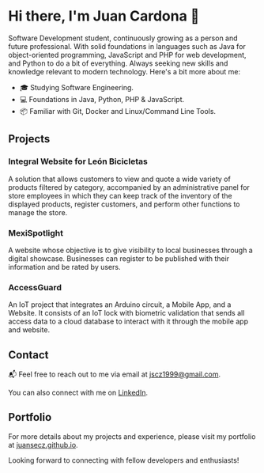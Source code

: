 # Hi there, I'm Juan Cardona 👋

Software Development student, continuously growing as a person and future professional. With solid foundations in languages such as Java for object-oriented programming, JavaScript and PHP for web development, and Python to do a bit of everything. Always seeking new skills and knowledge relevant to modern technology. Here's a bit more about me:

- 🎓 Studying Software Engineering.
- 💻 Foundations in Java, Python, PHP & JavaScript.
- 📦 Familiar with Git, Docker and Linux/Command Line Tools.

## Projects

### Integral Website for León Bicicletas
A solution that allows customers to view and quote a wide variety of products filtered by category, accompanied by an administrative panel for store employees in which they can keep track of the inventory of the displayed products, register customers, and perform other functions to manage the store.

### MexiSpotlight
A website whose objective is to give visibility to local businesses through a digital showcase. Businesses can register to be published with their information and be rated by users.

### AccessGuard
An IoT project that integrates an Arduino circuit, a Mobile App, and a Website. It consists of an IoT lock with biometric validation that sends all access data to a cloud database to interact with it through the mobile app and website.


## Contact

📬 Feel free to reach out to me via email at [jscz1999@gmail.com](mailto:jscz1999@gmail.com).

You can also connect with me on [LinkedIn](https://www.linkedin.com/in/juansecz/).


## Portfolio

For more details about my projects and experience, please visit my portfolio at [juansecz.github.io](https://juansecz.github.io/).

Looking forward to connecting with fellow developers and enthusiasts!

<!--
**JuanseCZ/JuanseCZ** is a ✨ _special_ ✨ repository because its `README.md` (this file) appears on your GitHub profile.

Here are some ideas to get you started:

- 🔭 I’m currently working on ...
- 🌱 I’m currently learning ...
- 👯 I’m looking to collaborate on ...
- 🤔 I’m looking for help with ...
- 💬 Ask me about ...
- 📫 How to reach me: ...
- 😄 Pronouns: ...
- ⚡ Fun fact: ...
-->
